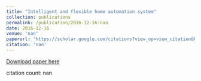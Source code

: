 ```yaml
---
title: "Intelligent and flexible home automation system"
collection: publications
permalink: /publication/2016-12-16-nan
date: 2016-12-16
venue: 'nan'
paperurl: 'https://scholar.google.com/citations?view_op=view_citation&hl=en&user=CCckbEUAAAAJ&cstart=20&pagesize=80&citation_for_view=CCckbEUAAAAJ:b0M2c_1WBrUC'
citation: 'nan'
---
```

[Download paper here](https://scholar.google.com/citations?view_op=view_citation&hl=en&user=CCckbEUAAAAJ&cstart=20&pagesize=80&citation_for_view=CCckbEUAAAAJ:b0M2c_1WBrUC)

citation count: nan